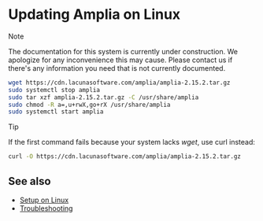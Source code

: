 ﻿# Updating Amplia on Linux

> [!NOTE]
> The documentation for this system is currently under construction. We apologize for any inconvenience this may cause. Please
> contact us if there's any information you need that is not currently documented.

```sh
wget https://cdn.lacunasoftware.com/amplia/amplia-2.15.2.tar.gz
sudo systemctl stop amplia
sudo tar xzf amplia-2.15.2.tar.gz -C /usr/share/amplia
sudo chmod -R a=,u+rwX,go+rX /usr/share/amplia
sudo systemctl start amplia
```

> [!TIP]
> If the first command fails because your system lacks *wget*, use curl instead:
> ```sh
> curl -O https://cdn.lacunasoftware.com/amplia/amplia-2.15.2.tar.gz
> ```

## See also

* [Setup on Linux](index.md)
* [Troubleshooting](troubleshoot/index.md)
